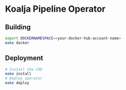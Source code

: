 # Koalja Pipeline Operator

## Building

```bash
export DOCKERNAMESPACE=<your-docker-hub-account-name>
make docker
```

## Deployment

```bash
# Install the CRD
make install
# Deploy operator
make deploy
```
